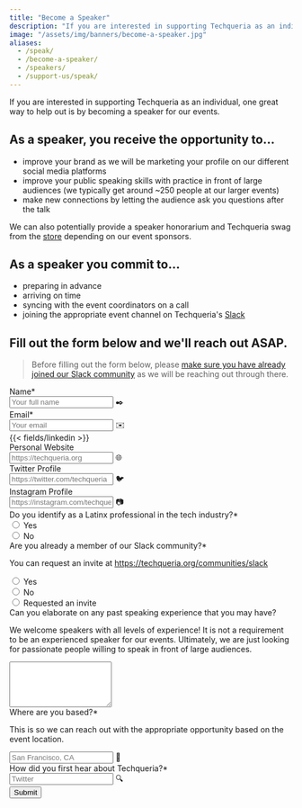 ```yaml
---
title: "Become a Speaker"
description: "If you are interested in supporting Techqueria as an individual, one great way to help out is by becoming a speaker."
image: "/assets/img/banners/become-a-speaker.jpg"
aliases:
  - /speak/
  - /become-a-speaker/
  - /speakers/
  - /support-us/speak/
---
```


If you are interested in supporting Techqueria as an individual, one great way to help out is by becoming a speaker for our events.

## As a speaker, you receive the opportunity to...

- improve your brand as we will be marketing your profile on our different social media platforms
- improve your public speaking skills with practice in front of large audiences (we typically get around ~250 people at our larger events)
- make new connections by letting the audience ask you questions after the talk

We can also potentially provide a speaker honorarium and Techqueria swag from the [store](/shop/) depending on our event sponsors.

## As a speaker you commit to...

- preparing in advance
- arriving on time
- syncing with the event coordinators on a call
- joining the appropriate event channel on Techqueria's [Slack](/slack)

## Fill out the form below and we'll reach out ASAP.

> Before filling out the form below, please [make sure you have already joined our Slack community](/communities/slack/) as we will be reaching out through there.

<form name="Speak" method="POST" data-netlify="true" class="form--centered">
  <input type="hidden" aria-label="Subject" name="_subject" value="Techqueria - Become a Speaker">
  <div class="field">
    <label class="label">Name*</label>
    <div class="control has-icons-left">
      <input class="input" aria-label="Name" autocomplete="name" type="text" name="Name" placeholder="Your full name" required>
      <span class="icon is-left">
        ✒️
      </span>
    </div>
  </div>
  <div class="field">
    <label class="label">Email*</label>
    <div class="control has-icons-left">
      <input class="input" aria-label="Email" autocomplete="email" type="email" name="Email" placeholder="Your email" required>
      <span class="icon is-left">
        ✉️
      </span>
    </div>
  </div>{{< fields/linkedin >}}
  <div class="field">
    <label class="label">Personal Website</label>
    <div class="control has-icons-left">
      <input class="input" aria-label="Personal Website" autocomplete="off" type="url" name="Personal Website" placeholder="https://techqueria.org" minlength="14">
      <span class="icon is-left">
        🌐
      </span>
    </div>
  </div>
  <div class="field">
    <label class="label">Twitter Profile</label>
    <div class="control has-icons-left">
      <input class="input" aria-label="Twitter" autocomplete="off" type="url" name="Twitter Profile" placeholder="https://twitter.com/techqueria" minlength="11">
      <span class="icon is-left">
        🐦
      </span>
    </div>
  </div>
  <div class="field">
    <label class="label">Instagram Profile</label>
    <div class="control has-icons-left">
      <input class="input" aria-label="Instagram" autocomplete="off" type="url" name="Instagram Profile" placeholder="https://instagram.com/techqueriaorg" minlength="13">
      <span class="icon is-left">
        📷
      </span>
    </div>
  </div>
  <div class="field">
    <label class="label">Do you identify as a Latinx professional in the tech industry?*</label>
    <div class="control">
      <label class="radio">
        <input type="radio" aria-label="Do you identify as a Latinx professional in the tech industry?" name="Do you identify as a Latinx professional in the tech industry?" value="Yes" required>
        Yes
      </label>
      <br>
      <label class="radio">
        <input type="radio" aria-label="Do you identify as a Latinx professional in the tech industry?" name="Do you identify as a Latinx professional in the tech industry?" value="No" required>
        No
      </label>
    </div>
  </div>
  <div class="field">
    <label class="label">Are you already a member of our Slack community?*</label>
    <p class="help">You can request an invite at <a href="https://techqueria.org/communities/slack">https://techqueria.org/communities/slack</a></p>
    <div class="control">
      <label class="radio">
        <input type="radio" aria-label="Are you already a member of our Slack community?" name="Are you already a member of our Slack community?" value="Yes" required>
        Yes
      </label>
      <br>
      <label class="radio">
        <input type="radio" aria-label="Are you already a member of our Slack community?" name="Are you already a member of our Slack community?" value="No" required>
        No
      </label>
      <br>
      <label class="radio">
        <input type="radio" aria-label="Are you already a member of our Slack community?" name="Are you already a member of our Slack community?" value="Requested an invite" required>
        Requested an invite
      </label>
    </div>
  </div>
  <div class="field">
    <label class="label">Can you elaborate on any past speaking experience that you may have?</label>
    <p class="help">We welcome speakers with all levels of experience! It is not a requirement to be an experienced speaker for our events. Ultimately, we are just looking for passionate people willing to speak in front of large audiences.</p>
    <div class="control">
      <textarea class="textarea" aria-label="Can you elaborate on any past speaking experience that you may have?" spellcheck="true" rows="5" name="Can you elaborate on any past speaking experience that you may have?" placeholder=""></textarea>
    </div>
  </div>
  <div class="field">
    <label class="label">Where are you based?*</label>
    <p class="help">This is so we can reach out with the appropriate opportunity based on the event location.</p>
    <div class="control has-icons-left">
      <input class="input" aria-label="Where are you based?" autocomplete="off" type="text" name="Where are you based?" placeholder="San Francisco, CA" required>
      <span class="icon is-left">
        📍
      </span>
    </div>
  </div>
  <div class="field">
    <label class="label">How did you first hear about Techqueria?*</label>
    <div class="control has-icons-left">
      <input class="input" aria-label="How did you first hear about Techqueria?" autocomplete="off" type="text" name="How did you first hear about Techqueria?" placeholder="Twitter" required>
      <span class="icon is-left">
        🔍️
      </span>
    </div>
  </div>
  <div data-netlify-recaptcha="true"></div>
  <div class="field mt-sm">
    <div class="control">
      <button type="submit" class="button is-primary">Submit</button>
    </div>
  </div>
</form>
